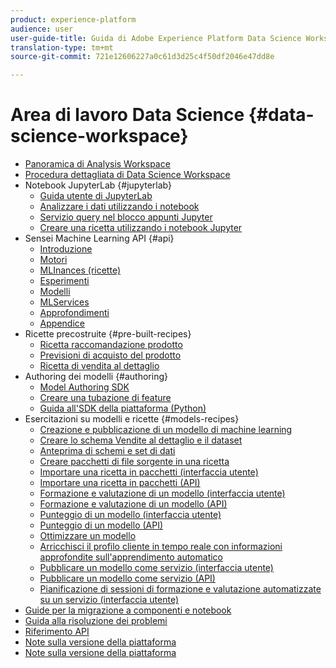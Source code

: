 ```yaml
---
product: experience-platform
audience: user
user-guide-title: Guida di Adobe Experience Platform Data Science Workspace
translation-type: tm+mt
source-git-commit: 721e12606227a0c61d3d25c4f50df2046e47dd8e

---
```



# Area di lavoro Data Science {#data-science-workspace}

* [Panoramica di Analysis Workspace](home.md)
* [Procedura dettagliata di Data Science Workspace](walkthrough.md)
* Notebook JupyterLab {#jupyterlab}
   * [Guida utente di JupyterLab](jupyterlab/overview.md)
   * [Analizzare i dati utilizzando i notebook](jupyterlab/analyze-your-data.md)
   * [Servizio query nel blocco appunti Jupyter](jupyterlab/query-service.md)
   * [Creare una ricetta utilizzando i notebook Jupyter](jupyterlab/create-a-recipe.md)
* Sensei Machine Learning API {#api}
   * [Introduzione](api/getting-started.md)
   * [Motori](api/engines.md)
   * [MLInances (ricette)](api/mlinstances.md)
   * [Esperimenti](api/experiments.md)
   * [Modelli](api/models.md)
   * [MLServices](api/mlservices.md)
   * [Approfondimenti](api/insights.md)
   * [Appendice](api/appendix.md)
* Ricette precostruite {#pre-built-recipes}
   * [Ricetta raccomandazione prodotto](pre-built-recipes/product-recommendations.md)
   * [Previsioni di acquisto del prodotto](pre-built-recipes/product-purchase-prediction.md)
   * [Ricetta di vendita al dettaglio](pre-built-recipes/retail-sales.md)
* Authoring dei modelli {#authoring}
   * [Model Authoring SDK](authoring/sdk.md)
   * [Creare una tubazione di feature](authoring/feature-pipeline.md)
   * [Guida all&#39;SDK della piattaforma (Python)](authoring/platform-sdk.md)
* Esercitazioni su modelli e ricette {#models-recipes}
   * [Creazione e pubblicazione di un modello di machine learning](models-recipes/create-publish-model.md)
   * [Creare lo schema Vendite al dettaglio e il dataset](models-recipes/create-retails-sales-dataset.md)
   * [Anteprima di schemi e set di dati](models-recipes/preview-schema-data.md)
   * [Creare pacchetti di file sorgente in una ricetta](models-recipes/package-source-files-recipe.md)
   * [Importare una ricetta in pacchetti (interfaccia utente)](models-recipes/import-packaged-recipe-ui.md)
   * [Importare una ricetta in pacchetti (API)](models-recipes/import-packaged-recipe-api.md)
   * [Formazione e valutazione di un modello (interfaccia utente)](models-recipes/train-evaluate-model-ui.md)
   * [Formazione e valutazione di un modello (API)](models-recipes/train-evaluate-model-api.md)
   * [Punteggio di un modello (interfaccia utente)](models-recipes/score-model-ui.md)
   * [Punteggio di un modello (API)](models-recipes/score-model-api.md)
   * [Ottimizzare un modello](models-recipes/optimize-model.md)
   * [Arricchisci il profilo cliente in tempo reale con informazioni approfondite sull&#39;apprendimento automatico](models-recipes/enrich-profile.md)
   * [Pubblicare un modello come servizio (interfaccia utente)](models-recipes/publish-model-service-ui.md)
   * [Pubblicare un modello come servizio (API)](models-recipes/publish-model-service-api.md)
   * [Pianificazione di sessioni di formazione e valutazione automatizzate su un servizio (interfaccia utente)](models-recipes/schedule-models-ui.md)
* [Guide per la migrazione a componenti e notebook](recipe-notebook-migration.md)
* [Guida alla risoluzione dei problemi](troubleshooting-guide.md)
* [Riferimento API](https://www.adobe.io/apis/experienceplatform/home/api-reference.html#!acpdr/swagger-specs/sensei-ml-api.yaml)
* [Note sulla versione della piattaforma](../release-notes/latest/latest.md)
* [Note sulla versione della piattaforma](http://www.adobe.com/go/platform-release-notes-en)